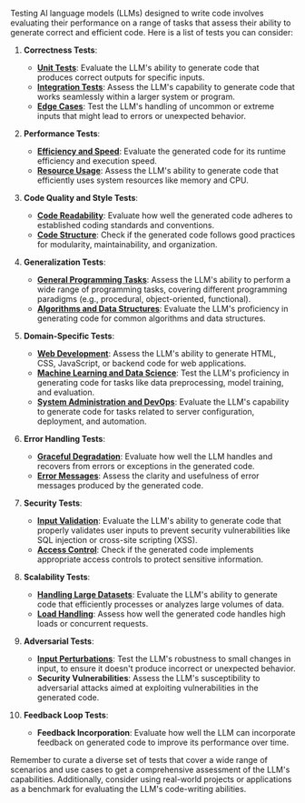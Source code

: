 Testing AI language models (LLMs) designed to write code involves evaluating their performance on a range of tasks that assess their ability to generate correct and efficient code. Here is a list of tests you can consider:

1. **Correctness Tests**:
   - [**Unit Tests**](unit.md): Evaluate the LLM's ability to generate code that produces correct outputs for specific inputs.
   - [**Integration Tests**](integration.md): Assess the LLM's capability to generate code that works seamlessly within a larger system or program.
   - [**Edge Cases**](edge.md): Test the LLM's handling of uncommon or extreme inputs that might lead to errors or unexpected behavior.

2. **Performance Tests**:
   - [**Efficiency and Speed**](02-efficency_speed.md): Evaluate the generated code for its runtime efficiency and execution speed.
   - [**Resource Usage**](02-resource.md): Assess the LLM's ability to generate code that efficiently uses system resources like memory and CPU.

3. **Code Quality and Style Tests**:
   - [**Code Readability**](03-readability.md): Evaluate how well the generated code adheres to established coding standards and conventions.
   - [**Code Structure**](03-structure.md): Check if the generated code follows good practices for modularity, maintainability, and organization.

4. **Generalization Tests**:
   - [**General Programming Tasks**](04-general_programming.md): Assess the LLM's ability to perform a wide range of programming tasks, covering different programming paradigms (e.g., procedural, object-oriented, functional).
   - [**Algorithms and Data Structures**](04-algorithms.md): Evaluate the LLM's proficiency in generating code for common algorithms and data structures.

5. **Domain-Specific Tests**:
   - [**Web Development**](05-web_development.md): Assess the LLM's ability to generate HTML, CSS, JavaScript, or backend code for web applications.
   - [**Machine Learning and Data Science**](05-machine_learning.md): Test the LLM's proficiency in generating code for tasks like data preprocessing, model training, and evaluation.
   - [**System Administration and DevOps**](05-system_administration.md): Evaluate the LLM's capability to generate code for tasks related to server configuration, deployment, and automation.

6. **Error Handling Tests**:
   - [**Graceful Degradation**](06-graceful_degradation.md): Evaluate how well the LLM handles and recovers from errors or exceptions in the generated code.
   - [**Error Messages**](06-error_messages.md): Assess the clarity and usefulness of error messages produced by the generated code.

7. **Security Tests**:
   - [**Input Validation**](07-input_validation.md): Evaluate the LLM's ability to generate code that properly validates user inputs to prevent security vulnerabilities like SQL injection or cross-site scripting (XSS).
   - [**Access Control**](07-access_control.md): Check if the generated code implements appropriate access controls to protect sensitive information.

8. **Scalability Tests**:
   - [**Handling Large Datasets**](08-handling_datasets.md): Evaluate the LLM's ability to generate code that efficiently processes or analyzes large volumes of data.
   - [**Load Handling**](08-load_handling.md): Assess how well the generated code handles high loads or concurrent requests.

9. **Adversarial Tests**:
   - [**Input Perturbations**](09-input_perturbations.md): Test the LLM's robustness to small changes in input, to ensure it doesn't produce incorrect or unexpected behavior.
   - **Security Vulnerabilities**: Assess the LLM's susceptibility to adversarial attacks aimed at exploiting vulnerabilities in the generated code.

10. **Feedback Loop Tests**:
    - **Feedback Incorporation**: Evaluate how well the LLM can incorporate feedback on generated code to improve its performance over time.

Remember to curate a diverse set of tests that cover a wide range of scenarios and use cases to get a comprehensive assessment of the LLM's capabilities. Additionally, consider using real-world projects or applications as a benchmark for evaluating the LLM's code-writing abilities.
